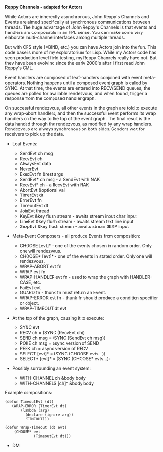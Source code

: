 **Reppy Channels - adapted for Actors**

While Actors are inherently asynchronous, John Reppy's Channels and Events are aimed specifically at synchronous communications between threads. The huge advantage of John Reppy's Channels is that events and handlers are composable in an FPL sense. You can make some very elaborate multi-channel interfaces among multiple threads.

But with CPS style (=BIND, etc.) you can have Actors join into the fun. This code base is more of my exploratorium for Lisp. While my Actors code has seen production level field testing, my Reppy Channels really have not. But they have been evolving since the early 2000's after I first read John Reppy's CML.

Event handlers are composed of leaf-handlers conjoined with event meta-operators. Nothing happens until a composed event graph is called by SYNC. At that time, the events are entered into RECV/SEND queues, the queues are polled for available rendezvous, and when found, trigger a response from the composed handler graph.

On successful rendezvous, all other events in the graph are told to execute any wrap-abort handlers, and then the successful event performs its wrap handlers on the way to the top of the event graph. The final result is the data handed through the rendezvous, as modified by any wrap handlers. Rendezvous are always synchronous on both sides. Senders wait for receivers to pick up the data.

* Leaf Events:
	* SendEvt ch msg
	* RecvEvt ch
	* AlwaysEvt data
	* NeverEvt
	* ExecEvt fn &rest args
	* SendEvt* ch msg - a SendEvt with NAK
	* RecvEvt* ch - a RecvEvt with NAK
	* AbortEvt &optional val
	* TimerEvt dt
	* ErrorEvt fn
	* TimeoutEvt dt
	* JoinEvt thread
	* KeyEvt &key flush stream - awaits stream input char input
	* LineEvt &key flush stream - awaits stream text line input
	* SexpEvt &key flush stream - awaits strean SEXP input
	
* Meta-Event Composers - all produce Events from composition:
	* CHOOSE [evt]* - one of the events chosen in random order. Only one will rendezvous.
	* CHOOSE* [evt]* - one of the events in stated order. Only one will rendezvous.
	* WRAP-ABORT evt fn
	* WRAP evt fn
	* WRAP-HANDLER evt fn - used to wrap the graph with HANDLER-CASE, etc.
	* FailEvt evt 
	* GUARD fn - thunk fn must return an Event.
	* WRAP-ERROR evt fn - thunk fn should produce a condition specifier or object.
	* WRAP-TIMEOUT dt evt
	
* At the top of the graph, causing it to execute:
	* SYNC evt
	* RECV ch = (SYNC (RecvEvt ch))
	* SEND ch msg = (SYNC (SendEvt ch msg))
	* POKE ch msg = async version of SEND
	* PEEK ch = async version of RECV
	* SELECT [evt]* = (SYNC (CHOOSE evts...))
	* SELECT* [evt]* = (SYNC (CHOOSE* evts...))
	
* Possibly surrounding an event system:
	* WITH-CHANNEL ch &body body
	* WITH-CHANNELS [ch]* &body body
	
Example compositions:

    (defun TimeoutEvt (dt)
       (WRAP-ERROR (TimerEvt dt)
           (lambda (arg)
             (declare (ignore arg))
             'TIMEOUT)))
	     
    (defun Wrap-Timeout (dt evt)
        (CHOOSE* evt
                 (TimeoutEvt dt)))
		 
- DM
